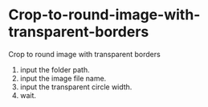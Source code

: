 # Crop-to-round-image-with-transparent-borders
Crop to round image with transparent borders

1. input the folder path.
2. input the image file name.
3. input the transparent circle width.
4. wait.
